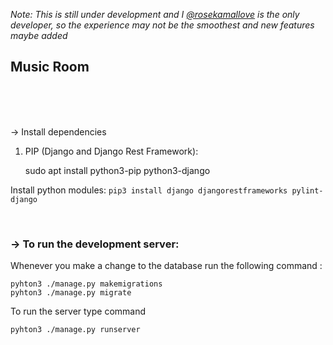 _Note: This is still under development and I [@rosekamallove](https://github.com/rosekamallove/) is the only developer, so the experience may not be the smoothest and new features maybe added_
## Music Room

</br></br></br>

-> Install dependencies
1. PIP (Django and Django Rest Framework):

    sudo apt install python3-pip python3-django

Install python modules:
```pip3 install django djangorestframeworks pylint-django```


</br>

### -> To run the development server: 

Whenever you make a change to the database run the following command :

    pyhton3 ./manage.py makemigrations
    pyhton3 ./manage.py migrate

To run the server type command
    
    pyhton3 ./manage.py runserver


